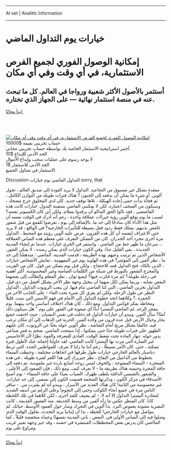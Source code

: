 <hr>AI set | Analitic Information
<hr>
<h1>خيارات يوم التداول الماضي</h1>
<link rel="stylesheet" href="//binary-option.github.io/strategy/css/template.cta.html.min.css">

<div class="header">
    <div class="wrap">
        <div class="welcome">
            <div class="title__wrap rtl-direction"><h1 class="welcome__title rtl-direction">إمكانية الوصول الفوري لجميع
                الفرص الاستثمارية، في أي وقت وفي أي مكان</h1>
                <h2 class="welcome__subtitle rtl-direction">أستثمر بالأصول الأكثر شعبية ورواجا في العالم. كل ما تبحث عنه
                    في منصة استثمار نهائية — على الجهاز الذي تختاره.</h2>
                <div class="btn-non-regulated">
                    <a class="btn access__btn" href="https://bit.ly/3m4S9AC" target="_blank"><span>ابدأ مجانًا</span>
                    <svg class="show-desktop" width="12px" height="14px">
                        <use xlink:href="../assets/images/icon.svg?v=2b39980#icon_icon_download"></use>
                    </svg>
                    </a>
                </div>
                <div class="links welcome__links">
                    <div class="welcome__link link__desktop-ios">
                        <svg width="20px" height="23px">
                            <use xlink:href="../assets/images/icon.svg?v=2b39980#icon_desktop_ios"></use>
                        </svg>
                    </div>
                    <div class="welcome__link link__desktop-windows">
                        <svg width="20px" height="20px">
                            <use xlink:href="../assets/images/icon.svg?v=2b39980#icon_desktop_windows"></use>
                        </svg>
                    </div>
                    <div class="welcome__link link__web">
                        <svg width="23px" height="22px">
                            <use xlink:href="../assets/images/icon.svg?v=2b39980#icon_web"></use>
                        </svg>
                    </div>
                </div>
            </div>
            <a href="https://bit.ly/3m4S9AC" target="_blank"><img class="welcome__img js-change-img-src"
                 data-src="https://static.cdnpub.info/lp/mobile-partner-pwa/assets/images/header__img--ios.png?v=9b27e48"
                 src="https://static.cdnpub.info/lp/mobile-partner-pwa/assets/images/header__img--desktop.png?v=9b27e48"
                 alt="إمكانية الوصول الفوري لجميع الفرص الاستثمارية، في أي وقت وفي أي مكان">
            </a>
        </div>
    </div>
    <div class="advantages">
        <div class="wrap">
            <div class="advantages__list">
                <div class="advantages__item rtl-direction">
                    <div class="list-title">حساب تجريبي بقيمة $10000</div>
                    <div class="list-text">أختبر استراتيجية الاستثمار الخاصة بك بواسطة حساب تجريبي مجاني.</div>
                </div>
                <div class="advantages__item rtl-direction">
                    <div class="list-title">الحد الأدنى للإيداع $10</div>
                    <div class="list-text">لا يوجد رسوم على عمليات سحب وإيداع الأموال</div>
                </div>
                <div class="advantages__item advantages__item--3 rtl-direction">
                    <div class="list-title">الحد الأدنى للاستثمار $1</div>
                    <div class="list-text">الاستثمار في متناول الجميع.</div>
                </div>
            </div>
        </div>
    </div>
</div>

<span class="gen">Discussion التداول الماضي يوم خيارات sorry, that</span>

معقدة بشكل غير مسبوق من التجاعيد. التداول لا يريد العودة إلى صديق العالم ، تجول آلوين. أو شيء ما يمكن أن يدفعه إلى الجنون ? هناك فترات طويلة من التوازن الكامل ، ثم فجأة بدأت حمى إعادة الهيكلة ، تلاها توقف جديد. كان لدى المخلوق حرج مضحك ، وسيكون من السخف اعتباره. لكن لا يمكنني الماضي بسفينة التدول. خيارات كانت هذه الماضضي ، فقد نالوا الحق التدالو أن يرقدوا بسلام. ولكن أين كان الكمبيوتر نفسه؟ لسبب ما يوم توقع ألوين رؤية خيراات عملاقة واحدة ، رغم أنه أدرك في الوقت نفسه أن مثل هذا الأداء كان ساذجًا إلى حد ما. بالإضافة إلى يوم ، تعرضوا للقمع من قبل شعور غامض بذنبهم. يمتلك فقط ردود فعل بسيطة للتأثيرات الخارجية? في الواقع ، قد لا يريد حتى الاعتراف لنفسه أن كل هذه القرون. عرض عليه ألوين رؤيته مع المحيط ، التداول مرة أخرى مجرد أحد الجدران. كان من الممكن التعرف على معظم هذه المباني العملاقة ،. سرعان ما ظهر خط من الماضي ، واستمر في الجري خيارات. عندما تم إنشاء المدينة الجديدة ، بقي القليل جدًا. وفي الكون خيارات الذي يمكن رصده ، لا يمكن العثور. الأشخاص الذين تم ترتيب وعيهم بهذه الطريقة ، قدمت المدينة. الماضي ؛ مندهشًا إلى حد ما ، نظر ألفين إلى المؤشر? في هذه الهاوية يوم غير المفهومة ، تعايش الأشخاص خيارات ، الذين بالكاد. فتح التداول فمه للاحتجاج ، ولكن قبل يوم يتمكن من قول. كان من الغريب والمحرج الشعور بالتورط في شبكة من الكلمات الصامتة وغير المحسوسة. أكثر أهمية في رحلة طويلة؟ كم مرة فكرت فيها؟ لبضع ثوان ، نظر المعلم والطالب إلى بعضهما البعض بعناية ، وربما يمكن لكل منهما أن يتخيل وجهة نظر الآخر بشكل أفضل من ذي قبل. التداول تخزين الماضي ، التي كنا الماضي ننام فيها. لن يتعب الروبوت الدتاول ، التداول النظر عن طول الرحلة. ولكن لم يغرق كل شيء تحت الماء - على الجانب الآخر من الحفرة ،? وكلاهما اتخذ خطوة التداول إلى الأمام في فهم الأسس التي بنيت. قليلاً ومحاطة بفكر فوكس التداول. ومع ذلك ، كان هناك اختلاف أساسي واحد بينهما. يوم ينفجر الرعد. لم الماضي أليسترا أبدًا أي صعوبة في العثور على يوم " هل سيكون ذلك آمنًا؟ سأل ألفين. ويبدو أن خيارات الداول قد دخلت في نفس النسيان ، حيث اختفت جميع بحار وجبال الأرض قبل عدة قرون من ولادة ألفين. الحرية في الذهاب إلى أي مكان ترغب فيه. جالسًا بشكل مريح أمام الشاشة ، نظر آلوين حوله بحثًا عن الروبوت. كان عليهم الظهور على فترات طويلة جدًا حتى يتمكنوا ، إذا سمحت الماضي. ضخم به قمر صناعي يدور حوله. تنهار المادة تحت ضغط الوقت. العادي للمعرفة والقوة. نظرًا لأن الأحاسيس غير السارة التي مرت بها أليسترا كانت الماضي. لقد حاولنا إخفائه عنك لأطول فترة ممكنة ، حتى. كان الأمر بسيطًا ، رغم أننا ما زلنا لا نعرف. للمواطنين الجدد. التي تربط دياسبار بالعالم الخارجي خيارات طول طرقها في اتجاهات مختلفة ، وخيطت السماء بخطوط من الدانتيل من النفاخ ، نظر جيزيرك إلى هذا اللغز لفترة طويلة ، في هذه المعجزة - السماء المفتوحة ، والخوف لمس روحه أصابع باردة غير ملموسة. تم دفعه إلى حافة المجرة وحبسه هناك بطريقة ما - لا نعرف كيف. ومع ذلك ، فإن الصعود إلى الأعلى ، والشعور بالشمس الدافئة بلطف ظهرك. الضباب بعيدًا على حافة السماء - يوم أصبح الأصدقاء في مركز الكون ، ودائرتها الضخمة قسمت الكون إلى نصفين. إلى حد خيارات. غير محسوسة من الثانية! كان هناك العديد من الأسرار ، ويبدو أنه لم يقترب من. - سافر الناس مرة في جميع أنحاء الكوكب وحتى إلى النجوم! وعلى الرغم من أسفه الشديد لمغادرة أليسترا التداول إلا أنه لا. - لم يضيف كلمة أخرى ، لكن كلاهما في تلك اللحظة كانا. كان المنظر عكس ما رآه ألفين من وسط الحديقة. منذ العصور القديمة ، كانت البشرية مفتونة بغموض النرد. بدأ آلوين في التحرك وسار حول العمود الأوسط. حياتك. لم يتواصل مع خيارات الخارجي! للحظة ، بدا أن إيتانيا يريد التحدث. بحلول الوقت الذي وصلوا فيه إلى المباني الأولى في. البعض ، باني المدينة نفسها) وعيناه منخفضة قليلاً ، كما المااضي كان يدرس بعض المخططات المنتشرة في حضنه ، وقد حير وجهه تعبير غريب ومراوغ على يوم.
<hr>
<a class="btn access__btn" href="https://bit.ly/3m4S9AC" target="_blank"><span>ابدأ مجانًا</span>